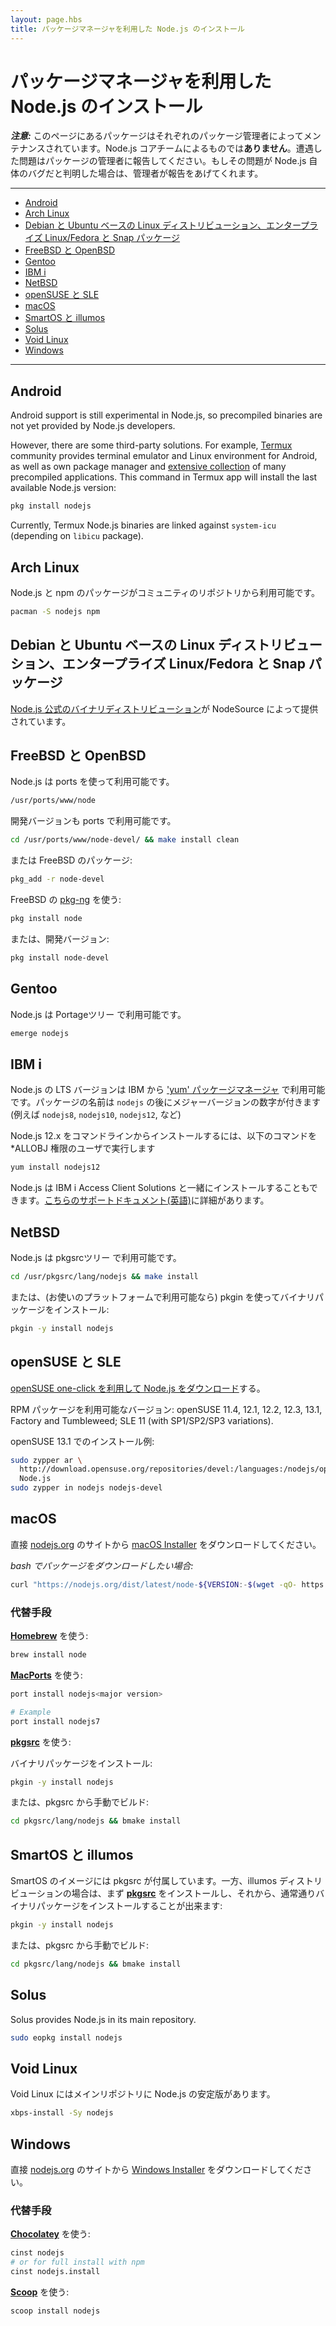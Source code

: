 ```yaml
---
layout: page.hbs
title: パッケージマネージャを利用した Node.js のインストール
---
```


# <!-- Installing Node.js via package manager -->パッケージマネージャを利用した Node.js のインストール

<!-- ***Note:*** The packages on this page are maintained and supported by their respective packagers, **not** the Node.js core team. Please report any issues you encounter to the package maintainer. If it turns out your issue is a bug in Node.js itself, the maintainer will report the issue upstream. -->
***注意:*** このページにあるパッケージはそれぞれのパッケージ管理者によってメンテナンスされています。Node.js コアチームによるものでは**ありません**。遭遇した問題はパッケージの管理者に報告してください。もしその問題が Node.js 自体のバグだと判明した場合は、管理者が報告をあげてくれます。

---

* [Android](#android)
* [Arch Linux](#arch-linux)
* [Debian と Ubuntu ベースの Linux ディストリビューション、エンタープライズ Linux/Fedora と Snap パッケージ](#debian-and-ubuntu-based-linux-distributions-enterprise-linux-fedora-and-snap-packages)
* [FreeBSD と OpenBSD](#freebsd-openbsd)
* [Gentoo](#gentoo)
* [IBM i](#ibm-i)
* [NetBSD](#netbsd)
* [openSUSE と SLE](#opensuse-and-sle)
* [macOS](#macos)
* [SmartOS と illumos](#smartos-and-illumos)
* [Solus](#solus)
* [Void Linux](#void-linux)
* [Windows](#windows)

---

## Android

Android support is still experimental in Node.js, so precompiled binaries are not yet provided by Node.js developers.

However, there are some third-party solutions. For example, [Termux](https://termux.com/) community provides terminal emulator and Linux environment for Android, as well as own package manager and [extensive collection](https://github.com/termux/termux-packages) of many precompiled applications. This command in Termux app will install the last available Node.js version:

```bash
pkg install nodejs
```

Currently, Termux Node.js binaries are linked against `system-icu` (depending on `libicu` package).

## Arch Linux

<!-- Node.js and npm packages are available in the Community Repository. -->
Node.js と npm のパッケージがコミュニティのリポジトリから利用可能です。

```bash
pacman -S nodejs npm
```

## <!--debian-and-ubuntu-based-linux-distributions-enterprise-linux-fedora-and-snap-packages-->Debian と Ubuntu ベースの Linux ディストリビューション、エンタープライズ Linux/Fedora と Snap パッケージ

<!-- [Official Node.js binary distributions](https://github.com/nodesource/distributions/blob/master/README.md) are provided by NodeSource. -->
[Node.js 公式のバイナリディストリビューション](https://github.com/nodesource/distributions/blob/master/README.md)が NodeSource によって提供されています。

<!-- ## FreeBSD and OpenBSD -->

## FreeBSD と OpenBSD

<!-- Node.js is available through the ports system. -->
Node.js は ports を使って利用可能です。

```bash
/usr/ports/www/node
```

<!-- Development versions are also available using ports -->
開発バージョンも ports で利用可能です。

```bash
cd /usr/ports/www/node-devel/ && make install clean
```

<!-- Or packages on FreeBSD: -->
または FreeBSD のパッケージ:

```bash
pkg_add -r node-devel
```

<!-- Using [pkg-ng](https://wiki.freebsd.org/pkgng) on FreeBSD -->
FreeBSD の [pkg-ng](https://wiki.freebsd.org/pkgng) を使う:

```bash
pkg install node
```

<!-- Or the development versions: -->
または、開発バージョン:

```bash
pkg install node-devel
```

## Gentoo

<!-- Node.js is available in the portage tree. -->
Node.js は Portageツリー で利用可能です。

```bash
emerge nodejs
```

## IBM i

<!-- LTS versions of Node.js are available from IBM, and are available via [the 'yum' package manager](https://ibm.biz/ibmi-rpms). The package name is `nodejs` followed by the major version number (for instance, `nodejs8`, `nodejs10`, `nodejs12`, etc) -->

Node.js の LTS バージョンは IBM から ['yum' パッケージマネージャ](https://ibm.biz/ibmi-rpms) で利用可能です。パッケージの名前は `nodejs` の後にメジャーバージョンの数字が付きます(例えば `nodejs8`, `nodejs10`, `nodejs12`, など)

<!-- To install Node.js 12.x from the command line, run the following as a user with \*ALLOBJ special authority: -->

Node.js 12.x をコマンドラインからインストールするには、以下のコマンドを \*ALLOBJ 権限のユーザで実行します

```bash
yum install nodejs12
```

<!-- Node.js can also be installed with the IBM i Access Client Solutions product. See [this support document](http://www-01.ibm.com/support/docview.wss?uid=nas8N1022619) for more details -->

Node.js は IBM i Access Client Solutions と一緒にインストールすることもできます。[こちらのサポートドキュメント(英語)](http://www-01.ibm.com/support/docview.wss?uid=nas8N1022619)に詳細があります。

## NetBSD

<!-- Node.js is available in the pkgsrc tree: -->
Node.js は pkgsrcツリー で利用可能です。

```bash
cd /usr/pkgsrc/lang/nodejs && make install
```

<!-- Or install a binary package (if available for your platform) using pkgin: -->
または、(お使いのプラットフォームで利用可能なら) pkgin を使ってバイナリパッケージをインストール:

```bash
pkgin -y install nodejs
```

<!-- ## openSUSE and SLE -->

## <!--opensuse-and-sle-->openSUSE と SLE

<!-- [Download Node.js via openSUSE one-click](http://software.opensuse.org/download.html?project=devel%3Alanguages%3Anodejs&package=nodejs). -->
[openSUSE one-click を利用して Node.js をダウンロード](http://software.opensuse.org/download.html?project=devel%3Alanguages%3Anodejs&package=nodejs)する。

<!-- Available RPM packages for: openSUSE 11.4, 12.1, 12.2, 12.3, 13.1, Factory and Tumbleweed; SLE 11 (with SP1/SP2/SP3 variations). -->
RPM パッケージを利用可能なバージョン: openSUSE 11.4, 12.1, 12.2, 12.3, 13.1, Factory and Tumbleweed; SLE 11 (with SP1/SP2/SP3 variations).

<!-- Example install on openSUSE 13.1: -->
openSUSE 13.1 でのインストール例:

```bash
sudo zypper ar \
  http://download.opensuse.org/repositories/devel:/languages:/nodejs/openSUSE_13.1/ \
  Node.js
sudo zypper in nodejs nodejs-devel
```

## macOS

<!-- Simply download the [macOS Installer](https://nodejs.org/en/#home-downloadhead) directly from the [nodejs.org](https://nodejs.org/) web site. -->
直接 [nodejs.org](https://nodejs.org/) のサイトから [macOS Installer](https://nodejs.org/ja/#home-downloadhead) をダウンロードしてください。

<!-- _If you want to download the package with bash:_ -->
_bash でパッケージをダウンロードしたい場合:_

```bash
curl "https://nodejs.org/dist/latest/node-${VERSION:-$(wget -qO- https://nodejs.org/dist/latest/ | sed -nE 's|.*>node-(.*)\.pkg</a>.*|\1|p')}.pkg" > "$HOME/Downloads/node-latest.pkg" && sudo installer -store -pkg "$HOME/Downloads/node-latest.pkg" -target "/"
```

### 代替手段

**[Homebrew](https://brew.sh/)** を使う:

```bash
brew install node
```

**[MacPorts](https://www.macports.org/)** を使う:

```bash
port install nodejs<major version>

# Example
port install nodejs7
```

**[pkgsrc](https://pkgsrc.joyent.com/install-on-osx/)** を使う:

<!-- Install the binary package: -->
バイナリパッケージをインストール:

```bash
pkgin -y install nodejs
```

<!-- Or build manually from pkgsrc: -->
または、pkgsrc から手動でビルド:

```bash
cd pkgsrc/lang/nodejs && bmake install
```

<!-- ## SmartOS and illumos -->

## <!--smartos-and-illumos-->SmartOS と illumos

<!-- SmartOS images come with pkgsrc pre-installed. On other illumos distributions, first install **[pkgsrc](https://pkgsrc.joyent.com/install-on-illumos/)**, then you may install the binary package as normal: -->
SmartOS のイメージには pkgsrc が付属しています。一方、illumos ディストリビューションの場合は、まず **[pkgsrc](https://pkgsrc.joyent.com/install-on-illumos/)** をインストールし、それから、通常通りバイナリパッケージをインストールすることが出来ます:

```bash
pkgin -y install nodejs
```

<!-- Or build manually from pkgsrc: -->
または、pkgsrc から手動でビルド:

```bash
cd pkgsrc/lang/nodejs && bmake install
```

## Solus

Solus provides Node.js in its main repository.

```bash
sudo eopkg install nodejs
```

## Void Linux

<!-- Void Linux ships Node.js stable in the main repository. -->
Void Linux にはメインリポジトリに Node.js の安定版があります。

```bash
xbps-install -Sy nodejs
```

## Windows

<!-- Simply download the [Windows Installer](https://nodejs.org/en/#home-downloadhead) directly from the [nodejs.org](https://nodejs.org/) web site. -->
直接 [nodejs.org](https://nodejs.org/) のサイトから [Windows Installer](https://nodejs.org/ja/#home-downloadhead) をダウンロードしてください。

### 代替手段

**[Chocolatey](https://chocolatey.org/)** を使う:

```bash
cinst nodejs
# or for full install with npm
cinst nodejs.install
```

**[Scoop](https://scoop.sh/)** を使う:

```bash
scoop install nodejs
```
